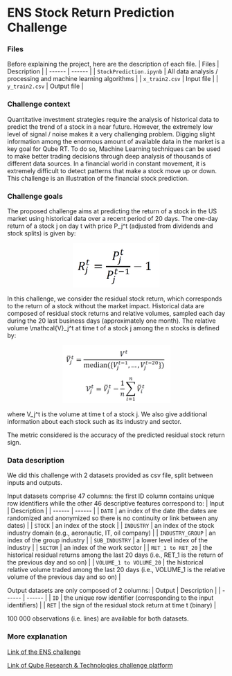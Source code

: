# ENS Stock Return Prediction Challenge

### Files
Before explaining the project, here are the description of each file. 
| Files | Description |
| ------ | ------ |
| `StockPrediction.ipynb` | All data analysis / processing and machine learning algorithms |
| `x_train2.csv` | Input file |
| `y_train2.csv` | Output file |

### Challenge context
Quantitative investment strategies require the analysis of historical data to predict the trend of a stock in a near future. However, the extremely low level of signal / noise makes it a very challenging problem. Digging slight information among the enormous amount of available data in the market is a key goal for Qube RT. To do so, Machine Learning techniques can be used to make better trading decisions through deep analysis of thousands of different data sources. In a financial world in constant movement, it is extremely difficult to detect patterns that make a stock move up or down. This challenge is an illustration of the financial stock prediction.

### Challenge goals
The proposed challenge aims at predicting the return of a stock in the US market using historical data over a recent period of 20 days. The one-day return of a stock j on day t with price P_j^t (adjusted from dividends and stock splits) is given by:

<p align="center">
  <img src="https://github.com/lbenbaccar/ENS-Challenge-Stock-Return-Prediction/blob/main/formula1.PNG" alt="formula1" width="200"/>
</p>

In this challenge, we consider the residual stock return, which corresponds to the return of a stock without the market impact. Historical data are composed of residual stock returns and relative volumes, sampled each day during the 20 last business days (approximately one month). The relative volume \mathcal{V}_j^t at time t of a stock j among the n stocks is defined by:

<p align="center">
  <img src="https://github.com/lbenbaccar/ENS-Challenge-Stock-Return-Prediction/blob/main/formula2.PNG" alt="formula2" width="250"/>
</p>

where V_j^t is the volume at time t of a stock j. We also give additional information about each stock such as its industry and sector.

The metric considered is the accuracy of the predicted residual stock return sign.

### Data description
We did this challenge with 2 datasets provided as csv file, split between inputs and outputs.

Input datasets comprise 47 columns: the first ID column contains unique row identifiers while the other 46 descriptive features correspond to:
| Input | Description |
| ------ | ------ |
| `DATE` | an index of the date (the dates are randomized and anonymized so there is no continuity or link between any dates) |
| `STOCK` | an index of the stock |
| `INDUSTRY` | an index of the stock industry domain (e.g., aeronautic, IT, oil company) |
| `INDUSTRY_GROUP` | an index of the group industry |
| `SUB_INDUSTRY` | a lower level index of the industry |
| `SECTOR` | an index of the work sector |
| `RET_1 to RET_20` | the historical residual returns among the last 20 days (i.e., RET_1 is the return of the previous day and so on) |
| `VOLUME_1 to VOLUME_20` | the historical relative volume traded among the last 20 days (i.e., VOLUME_1 is the relative volume of the previous day and so on) |

Output datasets are only composed of 2 columns:
| Output | Description |
| ------ | ------ |
| `ID` | the unique row identifier (corresponding to the input identifiers) |
| `RET` | the sign of the residual stock return at time t (binary) |

100 000 observations (i.e. lines) are available for both datasets.

### More explanation
[Link of the ENS challenge](https://challengedata.ens.fr/challenges/23)

[Link of Qube Research & Technologies challenge platform](https://challengedata.qube-rt.com/)
